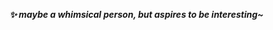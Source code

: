 <!--
**esppig/esppig** is a ✨ _special_ ✨ repository because its `README.md` (this file) appears on your GitHub profile. 🌱
-->

<!-- <link href="https://unpkg.com/nes.css@latest/css/nes.min.css" rel="stylesheet" />
Copyright Nintendo
<section>
    <i class="nes-ash"></i>
    <i class="nes-pokeball"></i>
    <i class="nes-charmander"></i>
    <i class="nes-bulbasaur"></i>
    <i class="nes-squirtle"></i>
</section> -->

<!-- ![Banner](assets/imgs/BreathOfTheWild00.jpg) -->
<!-- ![Banner](assets/imgs/nintendo-game-ash-banner.jpg) -->
<!-- ![Banner](assets/imgs/oni-banner.jpg) -->
<!-- ![Banner](assets/imgs/splatoon-banner.jpg) -->

<!-- ## 👻 &nbsp; WooHoo~ -->

<!-- [url](https://patorjk.com/software/taag/) -->

<!-- ```md
   ('-.    .-')     _ (`-.    _ (`-.                      
 _(  OO)  ( OO ).  ( (OO  )  ( (OO  )                     
(,------.(_)---\_)_.`     \ _.`     \ ,-.-')   ,----.     
 |  .---'/    _ |(__...--''(__...--'' |  |OO) '  .-./-')  
 |  |    \  :` `. |  /  | | |  /  | | |  |  \ |  |_( O- ) 
(|  '--.  '..`''.)|  |_.' | |  |_.' | |  |(_/ |  | .--, \ 
 |  .--' .-._)   \|  .___.' |  .___.',|  |_.'(|  | '. (_/ 
 |  `---.\       /|  |      |  |    (_|  |    |  '--'  |  
 `------' `-----' `--'      `--'      `--'     `------' 
``` -->

<!-- ## 🍻 &nbsp; Cheers~ -->


<em>


<b> ✨ maybe a whimsical person, but aspires to be interesting~ </b>


<!-- <b> ✨ &nbsp; In imagination, i'm a magician who like to explore new technologies, think about interesting or whimsical questions.</b>

<b> ✨ &nbsp; I'm constantly extract magic from Computer Science, Mathematics and Philosophy.</b>

<b> 🌀 &nbsp; I'm also a Pokémon Trainer. Chance a Pokémon battle!!~</b>

<b> 🎵 &nbsp; I'm still learning Blues Harp & Sky-Studio~</b>

<b> 🚀 &nbsp; Finally, I'm interested in Oxygen-Not-Included. I recommend you try it out~</b> -->

</em>

<!-- ## 👻 &nbsp; Mix~ -->
<!-- ### 🛠😜 &nbsp; I use it~ -->

<!-- <p align="center">
<code><img height="48" src="assets/svg/ferris-builder.svg" alt="ferris"></code>
&nbsp;
<code><img height="36" src="assets/svg/lambda.svg" alt="lambda"></code>
&nbsp;
<code><img height="36" src="assets/svg/music.svg" alt="music"></code>
&nbsp;
<code><img height="36" src="assets/svg/painting.svg" alt="painting"></code>
&nbsp;
<code><img height="36" src="assets/svg/pokemon.svg" alt="pokemon"></code>
&nbsp;
<code><img height="36" src="assets/svg/rubik-cube.svg" alt="rubik-cube"></code>
&nbsp;
<code><img height="36" src="assets/svg/neural-network.svg" alt="nn"></code>
&nbsp;
<code><img height="36" src="assets/svg/ns.svg" alt="ns"></code>
&nbsp;
</p> -->

<!-- ## ⚙️ &nbsp; GitHub Analytics

<p align="center">
    
<img height="180em" src="https://github-readme-stats-eight-theta.vercel.app/api?username=YY-Meow&show_icons=true&theme=dracula&include_all_commits=true&count_private=true&hide=prs" />

<img height="120em" src="https://github-readme-stats-eight-theta.vercel.app/api/top-langs/?username=YY-Meow&layout=compact&hide=html,css&theme=onedark" />

</p> -->

<!-- ## 🤝🏻 &nbsp;Connect -->

<!-- <p align="center">

<a href="https://github.com/esppig">
<img src="https://img.shields.io/badge/-GitHub-3423A6?style=flat-square&color=black&logo=GitHub&logoColor=white"/></a>
<a href="ash-z01@qq.com">
<img src="https://img.shields.io/badge/-ash&ndash;z01@qq.com-1769FF?style=flat-square&logo=Gmail&logoColor=white"/></a>
<a href="E-Meow">
<img src="https://img.shields.io/badge/E&ndash;Meow-D14836?style=flat-square&logo=Nintendo-Switch&logoColor=white"/></a>
<a href="https://space.bilibili.com/123004091/">
<img src="https://img.shields.io/badge/阴阳Meow-E4405F?style=flat-square&logo=Bilibili&logoColor=white"/></a>

</p> -->

<!-- <em>
    <b>You can find how to contact me in the sidebar. </b>
    <b>Let’s find out more interesting things together!</b> 😊
</em> -->

<!-- --- -->
<!-- ⭐️<img height="24" src="assets/svg/lambda.svg" alt="lambda"> -->
<!-- ⭐️ from [espurr](https://github.com/esppig)  -->
 <!-- <img height="16" src="assets/imgs/ash-and-pikachu-footer.jpg"/> -->
